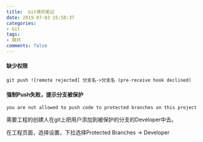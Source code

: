 ```yaml
---
title:  Git填坑笔记
date: 2019-07-03 15:58:37
categories:
- Git
tags:
- 填坑
comments: false
---
```


#### 缺少权限
```shell
git push ![remote rejected] 分支名->分支名 (pre-receive hook declined) 
```

#### 强制Push失败，提示分支被保护
```shell
you are not allowed to push code to protected branches on this project
```

需要工程的创建人在git上把用户添加到被保护的分支的Developer中去。

在工程页面，选择设置，下拉选择Protected Branches -> Developer

